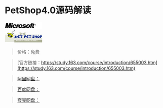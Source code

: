 # PetShop4.0源码解读

![img](../../../assets/study163/free/797981559074959794.png)

> 价格：免费

> [官方链接：https://study.163.com/course/introduction/655003.htm](https://study.163.com/course/introduction/655003.htm)

> [阿里网盘：]()

> [百度网盘：]()

> [夸克网盘：]()
